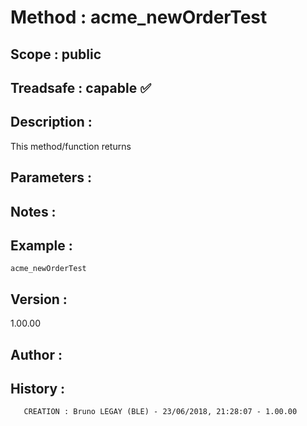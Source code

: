 ﻿# **Method :** acme_newOrderTest## **Scope :** public## **Treadsafe :** capable ✅ ## **Description :** This method/function returns## **Parameters :** ## **Notes :** ## **Example :** ```acme_newOrderTest```## **Version :** 1.00.00## **Author :** ## **History :**         CREATION : Bruno LEGAY (BLE) - 23/06/2018, 21:28:07 - 1.00.00